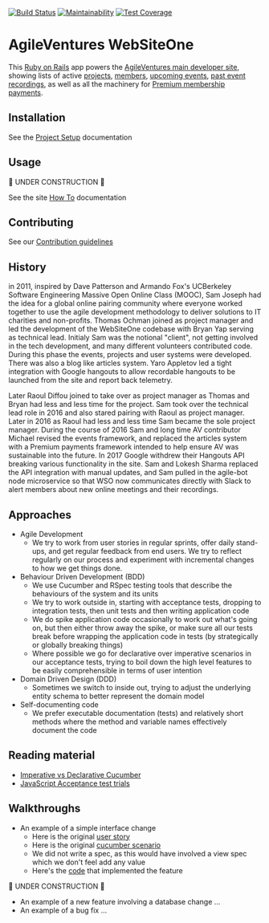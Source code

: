 [![Build Status](https://semaphoreci.com/api/v1/agileventures/websiteone/branches/1058_add_google_calendar_link/shields_badge.svg)](https://semaphoreci.com/agileventures/websiteone) [![Maintainability](https://api.codeclimate.com/v1/badges/8bbffaef68e73422ca40/maintainability)](https://codeclimate.com/github/AgileVentures/WebsiteOne/maintainability) [![Test Coverage](https://api.codeclimate.com/v1/badges/8bbffaef68e73422ca40/test_coverage)](https://codeclimate.com/github/AgileVentures/WebsiteOne/test_coverage)

# AgileVentures WebSiteOne

This [Ruby on Rails](http://rubyonrails.org/) app powers the [AgileVentures main developer site](http://agileventures.org/), showing lists of active [projects](https://www.agileventures.org/projects), [members](https://www.agileventures.org/users), [upcoming events](https://www.agileventures.org/events), [past event recordings](https://www.agileventures.org/scrums), as well as all the machinery for [Premium membership payments](https://www.agileventures.org/membership-plans).

## Installation

See the [Project Setup](docs/project_setup.md) documentation

## Usage

:construction: UNDER CONSTRUCTION :construction:

See the site [How To](docs/how_to_use_the_site.md) documentation

## Contributing

See our [Contribution guidelines](CONTRIBUTING.md)

## History

in 2011, inspired by Dave Patterson and Armando Fox's UCBerkeley Software Engineering Massive Open Online Class (MOOC),  Sam Joseph had the idea for a global online pairing community where everyone worked together to use the agile development methodology to deliver solutions to IT charities and non-profits.  Thomas Ochman joined as project manager and led the development of the WebSiteOne codebase with Bryan Yap serving as technical lead.  Initialy Sam was the notional "client", not getting involved in the tech development, and many different volunteers contributed code.  During this phase the events, projects and user systems were developed.  There was also a blog like articles system.  Yaro Appletov led a tight integration with Google hangouts to allow recordable hangouts to be launched from the site and report back telemetry.

Later Raoul Diffou joined to take over as project manager as Thomas and Bryan had less and less time for the project.  Sam took over the technical lead role in 2016 and also stared pairing with Raoul as project manager.  Later in 2016 as Raoul had less and less time Sam became the sole project manager.  During the course of 2016 Sam and long time AV contributor Michael revised the events framework, and replaced the articles system with a Premium payments framework intended to help ensure AV was sustainable into the future.  In 2017 Google withdrew their Hangouts API breaking various functionality in the site.  Sam and Lokesh Sharma replaced the API integration with manual updates, and Sam pulled in the agile-bot node microservice so that WSO now communicates directly with Slack to alert members about new online meetings and their recordings.

## Approaches

* Agile Development
  * We try to work from user stories in regular sprints, offer daily stand-ups, and get regular feedback from end users.  We try to reflect regularly on our process and experiment with incremental changes to how we get things done.
* Behaviour Driven Development (BDD)
  - We use Cucumber and RSpec testing tools that describe the behaviours of the system and its units
  - We try to work outside in, starting with acceptance tests, dropping to integration tests, then unit tests and then writing application code
  - We do spike application code occasionally to work out what's going on, but then either throw away the spike, or make sure all our tests break before wrapping the application code in tests (by strategically or globally breaking things)
  - Where possible we go for declarative over imperative scenarios in our acceptance tests, trying to boil down the high level features to be easily comprehensible in terms of user intention
* Domain Driven Design (DDD)
  - Sometimes we switch to inside out, trying to adjust the underlying entity schema to better represent the domain model
* Self-documenting code
  - We prefer executable documentation (tests) and relatively short methods where the method and variable names effectively document the code

## Reading material

* [Imperative vs Declarative Cucumber](http://fasteragile.com/blog/2015/01/19/declarative-user-stories-translate-to-good-cucumber-features/)
* [JavaScript Acceptance test trials](https://bibwild.wordpress.com/2016/02/18/struggling-towards-reliable-capybara-javascript-testing/)

## Walkthroughs

* An example of a simple interface change
  * Here is the original [user story](features/jitsi_meet/start_jitsi_button.feature#L1)
  * Here is the original [cucumber scenario](features/jitsi_meet/start_jitsi_button.feature#L15)
  * We did not write a spec, as this would have involved a view spec which we don't feel add any value
  * Here's the [code](app/views/events/show.html.erb#L38) that implemented the feature
  
:construction: UNDER CONSTRUCTION :construction:  
  
* An example of a new feature involving a database change
  ...
* An example of a bug fix
  ...
